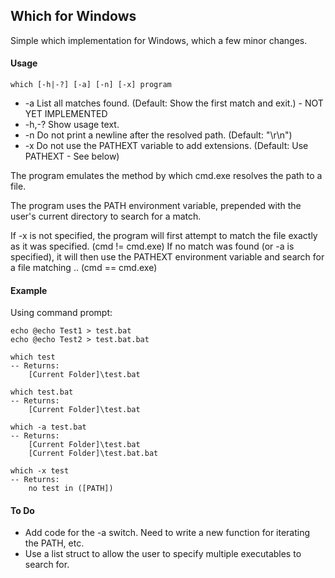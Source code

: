## Which for Windows

Simple which implementation for Windows, which a few minor changes.

#### Usage

	which [-h|-?] [-a] [-n] [-x] program

* -a       List all matches found. (Default: Show the first match and exit.) - NOT YET IMPLEMENTED
* -h,-?    Show usage text.
* -n       Do not print a newline after the resolved path. (Default: "<full path>\r\n")
* -x       Do not use the PATHEXT variable to add extensions. (Default: Use PATHEXT - See below)

The program emulates the method by which cmd.exe resolves the path to a file. 

The program uses the PATH environment variable, prepended with the user's current directory to search for a match.

If -x  is not specified, the program will first attempt to match the file exactly as it was specified. (cmd != cmd.exe) If no match was found (or -a is specified), it will then use the PATHEXT environment variable and search for a file matching <program>.<extension>. (cmd == cmd.exe)

#### Example

Using command prompt:

	echo @echo Test1 > test.bat
	echo @echo Test2 > test.bat.bat
	
	which test
	-- Returns:
		[Current Folder]\test.bat

	which test.bat
	-- Returns:
		[Current Folder]\test.bat
	
	which -a test.bat
	-- Returns:
		[Current Folder]\test.bat
		[Current Folder]\test.bat.bat

	which -x test
	-- Returns:
		no test in ([PATH])

#### To Do

* Add code for the -a switch. Need to write a new function for iterating the PATH, etc.
* Use a list struct to allow the user to specify multiple executables to search for.
